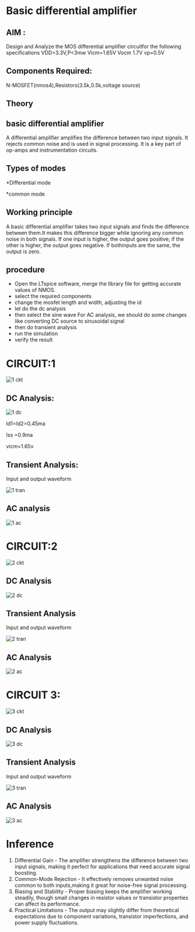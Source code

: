 # Basic differential amplifier

## AIM :

Design and Analyze the MOS differential amplifier circuitfor the following specifications
VDD=3.3V,P<3mw Vicm=1.65V Vocm 1.7V vp=0.5V



##  Components Required:

N-MOSFET(nmos4),Resistors(3.5k,0.5k,voltage source)

## Theory

## basic differential amplifier

A differential amplifier amplifies the difference between two input signals. It rejects common noise and is used in signal processing. It is a key part of op-amps and instrumentation
circuits.

## Types of modes

*Differential mode 

*common mode

## Working principle

A basic differential amplifier takes two input signals and finds the difference between them.It makes this difference bigger while ignoring any common noise in both signals. If one input is higher, the output goes positive; if the other is higher, the output goes negative. If bothinputs are the same, the output is zero.

## procedure

* Open the LTspice software, merge the library file for getting accurate values of NMOS.
* select the required components
* change the mosfet length and width, adjusting the id
* let do the dc analysis
* then select the sine wave For AC analysis, we should do some changes like converting DC source to sinusoidal signal
* then do transient analysis
* run the simulation
* verify the result

# CIRCUIT:1
![1 ckt](https://github.com/user-attachments/assets/a5c02d0c-7316-4828-8b79-21dbc66e33ad)


## DC Analysis:
![1 dc](https://github.com/user-attachments/assets/81f1a6bc-ce27-4cad-91fc-81eb46208ea6)

Id1=Id2=0.45ma 

Iss =0.9ma 

vicm=1.65v

## Transient Analysis:

Input and output waveform

![1 tran](https://github.com/user-attachments/assets/d22409f5-3033-47df-8aef-822ff2992bc0)

## AC analysis
![1 ac](https://github.com/user-attachments/assets/5a36bad2-bfc8-4fa3-9aa4-716cafd0e626)

# CIRCUIT:2 
![2 ckt](https://github.com/user-attachments/assets/83de9dca-81f0-467e-8140-c2508f971968)

## DC Analysis
![2 dc](https://github.com/user-attachments/assets/84f95b69-c839-404a-b2b1-7893370bdaa0)

## Transient Analysis

Input and output waveform

![2 tran](https://github.com/user-attachments/assets/5739e54f-a00d-42e1-9954-dbeea4d5c244)

## AC Analysis
![2 ac](https://github.com/user-attachments/assets/8cd33435-3ba3-4834-a6ad-b5273a295c12)


# CIRCUIT 3:
![3 ckt](https://github.com/user-attachments/assets/0fbaa5db-a0c3-4c05-97d5-de06cee1df9d)


## DC Analysis
![3 dc](https://github.com/user-attachments/assets/ebd12f4f-8907-4cd3-a58b-3ccc23dc0823)

## Transient Analysis

Input and output waveform

![3 tran](https://github.com/user-attachments/assets/4615ba24-23eb-4a4a-b3a5-87e3bd53f047)

## AC Analysis
![3 ac](https://github.com/user-attachments/assets/c3186c74-8eaa-4d4e-a91f-c4448cbf6fde)

# Inference

1. Differential Gain - The amplifier strengthens the difference between two input signals, making it perfect for applications that need accurate signal boosting.
2. Common-Mode Rejection - It effectively removes unwanted noise common to both inputs,making it great for noise-free signal processing.
3. Biasing and Stability - Proper biasing keeps the amplifier working steadily, though small changes in resistor values or transistor properties can affect its performance.
4. Practical Limitations - The output may slightly differ from theoretical expectations due to component variations, transistor imperfections, and power supply fluctuations.

